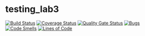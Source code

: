 # testing_lab3
[![Build Status](https://travis-ci.org/NekozillaXD/testing_lab3.svg?branch=master)](https://travis-ci.org/NekozillaXD/testing_lab3)
[![Coverage Status](https://coveralls.io/repos/github/NekozillaXD/testing_lab3/badge.svg?branch=master)](https://coveralls.io/github/NekozillaXD/testing_lab3?branch=master)
[![Quality Gate Status](https://sonarcloud.io/api/project_badges/measure?project=NekozillaXD_testing_lab3&metric=alert_status)](https://sonarcloud.io/dashboard?id=NekozillaXD_testing_lab3)
[![Bugs](https://sonarcloud.io/api/project_badges/measure?project=NekozillaXD_testing_lab3&metric=bugs)](https://sonarcloud.io/dashboard?id=NekozillaXD_testing_lab3)
[![Code Smells](https://sonarcloud.io/api/project_badges/measure?project=NekozillaXD_testing_lab3&metric=code_smells)](https://sonarcloud.io/dashboard?id=NekozillaXD_testing_lab3)
[![Lines of Code](https://sonarcloud.io/api/project_badges/measure?project=NekozillaXD_testing_lab3&metric=ncloc)](https://sonarcloud.io/dashboard?id=NekozillaXD_testing_lab3)

